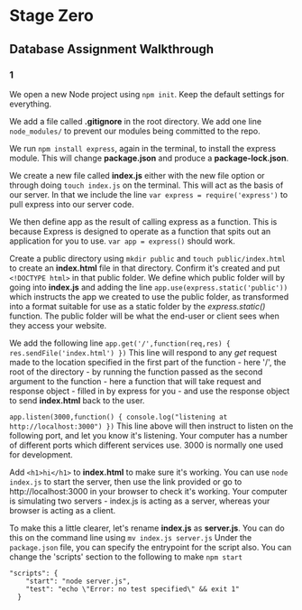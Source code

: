 # Stage Zero

## Database Assignment Walkthrough

### 1
We open a new Node project using ```npm init```.
Keep the default settings for everything.

We add a file called **.gitignore** in the root directory.
We add one line ```node_modules/``` to prevent our modules being committed to the repo.

We run ```npm install express```, again in the terminal, to install the express module. This will change **package.json** and produce a **package-lock.json**.

We create a new file called **index.js** either with the new file option or through doing ```touch index.js``` on the terminal. This will act as the basis of our server. In that we include the line ```var express = require('express')``` to pull express into our server code.

We then define app as the result of calling express as a function. This is because Express is designed to operate as a function that spits out an application for you to use. ```var app = express()``` should work.

Create a public directory using ```mkdir public``` and ```touch public/index.html``` to create an **index.html** file in that directory. Confirm it's created and put ```<!DOCTYPE html>``` in that public folder. We define which public folder will by going into **index.js** and adding the line ```app.use(express.static('public'))``` which instructs the app we created to use the public folder, as transformed into a format suitable for use as a static folder by the *express.static()* function. The public folder will be what the end-user or client sees when they access your website.

We add the following line 
``` app.get('/',function(req,res) { res.sendFile('index.html') }) ```
This line will respond to any *get* request made to the location specified in the first part of the function - here '/', the root of the directory - by running the function passed as the second argument to the function - here a function that will take request and response object - filled in by express for you - and use the response object to send **index.html** back to the user.

``` app.listen(3000,function() { console.log("listening at http://localhost:3000") }) ```
This line above will then instruct to listen on the following port, and let you know it's listening. Your computer has a number of different ports which different services use. 3000 is normally one used for development.

Add ```<h1>hi</h1>``` to **index.html** to make sure it's working. You can use ```node index.js``` to start the server, then use the link provided or go to http://localhost:3000 in your browser to check it's working. Your computer is simulating two servers - index.js is acting as a server, whereas your browser is acting as a client.

To make this a little clearer, let's rename **index.js** as **server.js**. You can do this on the command line using ```mv index.js server.js``` Under the ```package.json``` file, you can specify the entrypoint for the script also. You can change the 'scripts' section to the following to make ```npm start```
``` 
"scripts": {
    "start": "node server.js",
    "test": "echo \"Error: no test specified\" && exit 1"
  }
```